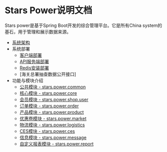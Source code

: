 # Stars Power说明文档
Stars power是基于Spring Boot开发的综合管理平台。它是所有China system的基石，用于管理和展示数据来源。

- [系统架构](./system.md)
- 系统部署
  - [客户端部署](./client/deployment.md)
  - [API服务端部署](./api/deployment.md)
  - [Redis安装部署](./redis/deployment.md)
  - [海关总署抽查数据公开接口]
- 功能与模块介绍
  - [公共模块 - stars.power.common](./modules/common.md)
  - [核心模块 - stars.power.core](./modules/core.md)
  - [会员模块 - stars.power.shop.user](./modules/user.md)
  - [订单模块 - stars.power.order](./modules/order.md)
  - [产品模块 - stars.power.product](./modules/product.md)
  - [优惠卷模块 - stars.power.market](./modules/coupon.md)
  - [物流模块 - stars.power.logistics](./modules/logistics.md)
  - [CES模块 - stars.power.ces](./modules/ces.md)
  - [信息模块 - stars.power.message](./modules/message.md)
  - [自定义报表模块 - stars.power.report](./modules/report.md)
